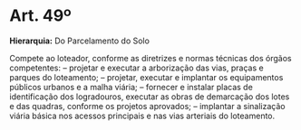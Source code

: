 # Art. 49º

**Hierarquia:** Do Parcelamento do Solo

Compete ao loteador, conforme as diretrizes e normas técnicas dos órgãos competentes:
– projetar e executar a arborização das vias, praças e parques do loteamento;
– projetar, executar e implantar os equipamentos públicos urbanos e a malha viária;
– fornecer e instalar placas de identificação dos logradouros, executar as obras de demarcação dos lotes e das quadras, conforme os projetos aprovados;
– implantar a sinalização viária básica nos acessos principais e nas vias arteriais do loteamento.






